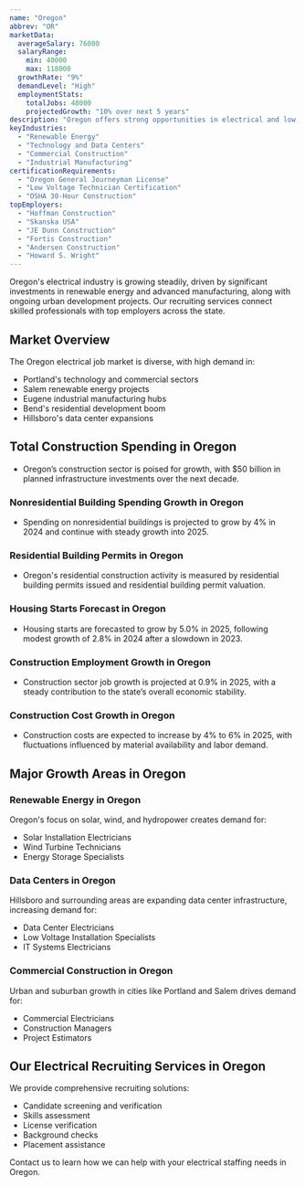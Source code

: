 ```yaml
---
name: "Oregon"
abbrev: "OR"
marketData:
  averageSalary: 76000
  salaryRange:
    min: 40000
    max: 118000
  growthRate: "9%"
  demandLevel: "High"
  employmentStats:
    totalJobs: 48000
    projectedGrowth: "10% over next 5 years"
description: "Oregon offers strong opportunities in electrical and low voltage employment, fueled by renewable energy projects, data center growth, and a thriving construction industry."
keyIndustries:
  - "Renewable Energy"
  - "Technology and Data Centers"
  - "Commercial Construction"
  - "Industrial Manufacturing"
certificationRequirements:
  - "Oregon General Journeyman License"
  - "Low Voltage Technician Certification"
  - "OSHA 30-Hour Construction"
topEmployers:
  - "Hoffman Construction"
  - "Skanska USA"
  - "JE Dunn Construction"
  - "Fortis Construction"
  - "Andersen Construction"
  - "Howard S. Wright"
---
```


Oregon's electrical industry is growing steadily, driven by significant investments in renewable energy and advanced manufacturing, along with ongoing urban development projects. Our recruiting services connect skilled professionals with top employers across the state.

## Market Overview

The Oregon electrical job market is diverse, with high demand in:
- Portland's technology and commercial sectors
- Salem renewable energy projects
- Eugene industrial manufacturing hubs
- Bend's residential development boom
- Hillsboro's data center expansions

## Total Construction Spending in Oregon

* Oregon’s construction sector is poised for growth, with $50 billion in planned infrastructure investments over the next decade.

### Nonresidential Building Spending Growth in Oregon

* Spending on nonresidential buildings is projected to grow by 4% in 2024 and continue with steady growth into 2025.

### Residential Building Permits in Oregon

* Oregon's residential construction activity is measured by residential building permits issued and residential building permit valuation.

### Housing Starts Forecast in Oregon

* Housing starts are forecasted to grow by 5.0% in 2025, following modest growth of 2.8% in 2024 after a slowdown in 2023.

### Construction Employment Growth in Oregon

* Construction sector job growth is projected at 0.9% in 2025, with a steady contribution to the state’s overall economic stability.

### Construction Cost Growth in Oregon

* Construction costs are expected to increase by 4% to 6% in 2025, with fluctuations influenced by material availability and labor demand.

## Major Growth Areas in Oregon

### Renewable Energy in Oregon
Oregon's focus on solar, wind, and hydropower creates demand for:
- Solar Installation Electricians
- Wind Turbine Technicians
- Energy Storage Specialists

### Data Centers in Oregon
Hillsboro and surrounding areas are expanding data center infrastructure, increasing demand for:
- Data Center Electricians
- Low Voltage Installation Specialists
- IT Systems Electricians

### Commercial Construction in Oregon
Urban and suburban growth in cities like Portland and Salem drives demand for:
- Commercial Electricians
- Construction Managers
- Project Estimators

## Our Electrical Recruiting Services in Oregon

We provide comprehensive recruiting solutions:
- Candidate screening and verification
- Skills assessment
- License verification
- Background checks
- Placement assistance

Contact us to learn how we can help with your electrical staffing needs in Oregon.
